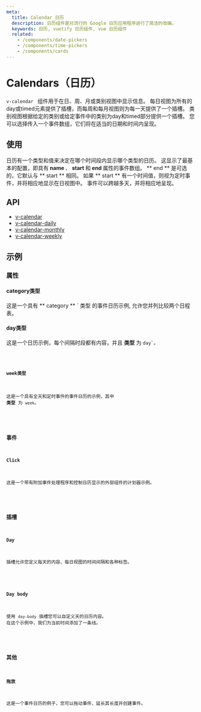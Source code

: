 ```yaml
---
meta:
  title: Calendar 日历
  description: 日历组件是对流行的 Google 日历应用程序进行了简洁的改编。
  keywords: 日历, vuetify 日历组件, vue 日历组件
  related:
    - /components/date-pickers
    - /components/time-pickers
    - /components/cards
---
```


# Calendars（日历）

`v-calendar ` 组件用于在日、周、月或类别视图中显示信息。 每日视图为所有的day或timed元素提供了插槽，而每周和每月视图则为每一天提供了一个插槽。 类别视图根据给定的类别或给定事件中的类别为day和timed部分提供一个插槽。 您可以选择传入一个事件数组，它们将在适当的日期和时间内呈现。

<entry-ad />

## 使用

日历有一个类型和值来决定在哪个时间段内显示哪个类型的日历。 这显示了最基本的配置，即具有<strong x-id=“1”> name </strong>、<strong x-id=“1”> start </strong>和<strong x-id=“1”> end </strong>属性的事件数组。 ** end ** 是可选的，它默认与 ** start ** 相同。 如果 ** start ** 有一个时间值，则视为定时事件，并将相应地显示在日视图中。 事件可以跨越多天，并将相应地呈现。

<example file="v-calendar/usage" />

## API

- [v-calendar](/api/v-calendar)
- [v-calendar-daily](/api/v-calendar-daily)
- [v-calendar-monthly](/api/v-calendar-monthly)
- [v-calendar-weekly](/api/v-calendar-weekly)

<inline-api page="components/calendars" />


<!-- ## Sub-components

### v-calendar-daily

v-calendar-daily description

### v-calendar-monthly

v-calendar-monthly description

### v-calendar-weekly

v-calendar-weekly description -->

## 示例

### 属性

#### category类型

这是一个具有 ** category ** ` 类型 </strong> 的事件日历示例, 允许您并列比较两个日程表。</p>

<p spaces-before="0"><example file="v-calendar/prop-type-category" /></p>

<h4 spaces-before="0">day类型</h4>

<p spaces-before="0">这是一个日历示例，每个间隔时段都有内容，并且 <strong x-id=“1”>类型</strong> 为 <code>day`。

<example file="v-calendar/prop-type-day" />

#### week类型

这是一个具有全天和定时事件的事件日历的示例，其中 **类型** 为 `week`。

<example file="v-calendar/prop-type-week" />

### 事件

#### Click

这是一个带有附加事件处理程序和控制日历显示的外部组件的计划器示例。

<example file="v-calendar/event-click" />

### 插槽

#### Day

插槽允许您定义每天的内容、每日视图的时间间隔和各种标签。

<example file="v-calendar/slot-day" />

#### Day body

使用 `day-body` 插槽您可以自定义天的日历内容。 在这个示例中，我们为当前时间添加了一条线。

<example file="v-calendar/slot-day-body" />

### 其他

#### 拖放

这是一个事件日历的例子，您可以拖动事件、延长其长度并创建事件。

<example file="v-calendar/misc-drag-and-drop" />

<backmatter />
